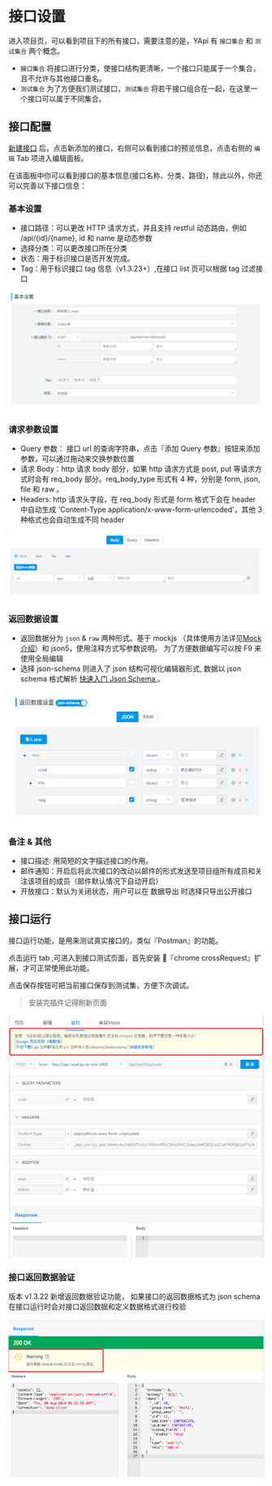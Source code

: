 # 接口设置

进入项目页，可以看到项目下的所有接口，需要注意的是，YApi 有 `接口集合` 和 `测试集合` 两个概念。

- `接口集合` 将接口进行分类，使接口结构更清晰，一个接口只能属于一个集合，且不允许与其他接口重名。
- `测试集合` 为了方便我们测试接口，`测试集合` 将若干接口组合在一起，在这里一个接口可以属于不同集合。

## 接口配置

[新建接口](./quickstart.md#新建接口) 后，点击新添加的接口，右侧可以看到接口的预览信息，点击右侧的 `编辑` Tab 项进入编辑面板。

在该面板中你可以看到接口的基本信息(接口名称、分类、路径)，除此以外，你还可以完善以下接口信息：

### 基本设置

- 接口路径：可以更改 HTTP 请求方式，并且支持 restful 动态路由，例如 /api/{id}/{name}, id 和 name 是动态参数
- 选择分类：可以更改接口所在分类
- 状态：用于标识接口是否开发完成。
- Tag：用于标识接口 tag 信息（v1.3.23+）,在接口 list 页可以根据 tag 过滤接口

<img src="./images/baseSet.png" />

### 请求参数设置

- Query 参数： 接口 url 的查询字符串，点击『添加 Query 参数』按钮来添加参数，可以通过拖动来交换参数位置
- 请求 Body：http 请求 body 部分，如果 http 请求方式是 post, put 等请求方式时会有 req_body 部分。req_body_type 形式有 4 种，分别是 form, json, file 和 raw 。
- Headers: http 请求头字段，在 req_body 形式是 form 格式下会在 header 中自动生成 'Content-Type application/x-www-form-urlencoded'，其他 3 种格式也会自动生成不同 header

<img src="./images/requestSet.png" />

### 返回数据设置

- 返回数据分为 `json` & `raw` 两种形式。基于 mockjs （具体使用方法详见[Mock 介绍](./mock.md)）和 json5，使用注释方式写参数说明。 为了方便数据编写可以按 F9 来使用全局编辑
- 选择 json-schema 则进入了 json 结构可视化编辑器形式, 数据以 json schema 格式解析 <a  target="_blank" href="https://www.jianshu.com/p/8278eb2458c4?winzoom=1">快速入门 Json Schema </a>。

<img src="./images/jsonSchema.png" />

### 备注 & 其他

- 接口描述: 用简短的文字描述接口的作用。
- 邮件通知：开启后将此次接口的改动以邮件的形式发送至项目组所有成员和关注该项目的成员（邮件默认情况下自动开启）
- 开放接口：默认为关闭状态，用户可以在 数据导出 时选择只导出公开接口

## 接口运行

接口运行功能，是用来测试真实接口的，类似『Postman』的功能。

点击运行 tab ,可进入到接口测试页面，首先安装 『chrome crossRequest』扩展，才可正常使用此功能。

点击保存按钮可把当前接口保存到测试集，方便下次调试。

> 安装完插件记得刷新页面

<img src="./images/interface_run.png" height="50%"/>

### 接口返回数据验证

版本 v1.3.22 新增返回数据验证功能， 如果接口的返回数据格式为 json schema 在接口运行时会对接口返回数据和定义数据格式进行校验

<img src="./images/interface_run_valid.png"/>
